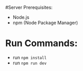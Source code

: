 #Server
Prerequisites:
- Node.js
- npm (Node Package Manager)
# Run Commands:
- run `npm install`
- run `npm run dev`
```